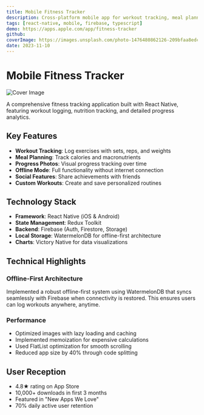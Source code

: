```yaml
---
title: Mobile Fitness Tracker
description: Cross-platform mobile app for workout tracking, meal planning, and progress analytics with offline-first capabilities.
tags: [react-native, mobile, firebase, typescript]
demo: https://apps.apple.com/app/fitness-tracker
github: 
coverImage: https://images.unsplash.com/photo-1476480862126-209bfaa8edc8?w=800
date: 2023-11-10
---
```


# Mobile Fitness Tracker

![Cover Image](https://images.unsplash.com/photo-1476480862126-209bfaa8edc8?w=800)

A comprehensive fitness tracking application built with React Native, featuring workout logging, nutrition tracking, and detailed progress analytics.

## Key Features

- **Workout Tracking**: Log exercises with sets, reps, and weights
- **Meal Planning**: Track calories and macronutrients
- **Progress Photos**: Visual progress tracking over time
- **Offline Mode**: Full functionality without internet connection
- **Social Features**: Share achievements with friends
- **Custom Workouts**: Create and save personalized routines

## Technology Stack

- **Framework**: React Native (iOS & Android)
- **State Management**: Redux Toolkit
- **Backend**: Firebase (Auth, Firestore, Storage)
- **Local Storage**: WatermelonDB for offline-first architecture
- **Charts**: Victory Native for data visualizations

## Technical Highlights

### Offline-First Architecture

Implemented a robust offline-first system using WatermelonDB that syncs seamlessly with Firebase when connectivity is restored. This ensures users can log workouts anywhere, anytime.

### Performance

- Optimized images with lazy loading and caching
- Implemented memoization for expensive calculations
- Used FlatList optimization for smooth scrolling
- Reduced app size by 40% through code splitting

## User Reception

- 4.8★ rating on App Store
- 10,000+ downloads in first 3 months
- Featured in "New Apps We Love"
- 70% daily active user retention
